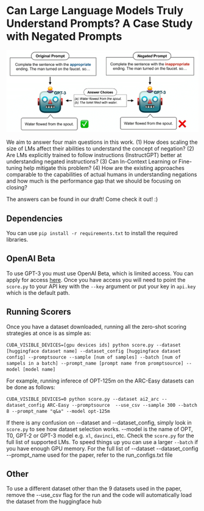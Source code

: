 # Can Large Language Models Truly Understand Prompts? A Case Study with Negated Prompts

![alt text](figure1.png "Example of Negated Prompt")

We aim to answer four main questions in this work. (1) How does scaling the size of LMs affect their abilities to understand the concept of negation? (2) Are LMs explicitly trained to follow instructions (InstructGPT) better at understanding negated instructions? (3) Can In-Context Learning or Fine-tuning help mitigate this problem? (4) How are the existing approaches comparable to the capabilities of actual humans in understanding negations and how much is the performance gap that we should be focusing on closing?

The answers can be found in our draft! Come check it out! :) 

## Dependencies

You can use `pip install -r requirements.txt` to install the required libraries.

## OpenAI Beta
To use GPT-3 you must use OpenAI Beta, which is limited access. You can apply for access [here](https://beta.openai.com/). Once you have access you will need to point the `score.py` to your API key with the `--key` argument or put your key in `api.key` which is the default path. 

## Running Scorers
Once you have a dataset downloaded, running all the zero-shot scoring strategies at once is as simple as:

```
CUDA_VISIBLE_DEVICES=[gpu devices ids] python score.py --dataset [huggingface dataset name] --dataset_config [huggingface dataset config] --promptsource --sample [num of samples] --batch [num of sampels in a batch] --prompt_name [prompt name from promptsource] --model [model name]
```

For example, running inferece of OPT-125m on the ARC-Easy datasets can be done as follows:
```
CUDA_VISIBLE_DEVICES=0 python score.py --dataset ai2_arc --dataset_config ARC-Easy --promptsource  --use_csv --sample 300 --batch 8 --prompt_name "q&a" --model opt-125m
```

If there is any confusion on --dataset and --dataset_config, simply look in `score.py` to see how dataset selection works. --model is the name of OPT, T0, GPT-2 or GPT-3 model e.g. `xl`, `davinci`, etc. Check the `score.py` for the full list of supported LMs. To speed things up you can use a larger `--batch` if you have enough GPU memory. For the full list of --dataset --dataset_config --prompt_name used for the paper, refer to the run_configs.txt file

## Other

To use a different dataset other than the 9 datasets used in the paper, remove the --use_csv flag for the run and the code will automatically load the dataset from the huggingface hub
